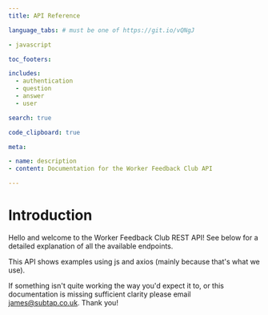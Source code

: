 ```yaml
---
title: API Reference

language_tabs: # must be one of https://git.io/vQNgJ

- javascript

toc_footers:

includes:
  - authentication
  - question
  - answer
  - user

search: true

code_clipboard: true

meta:

- name: description
- content: Documentation for the Worker Feedback Club API

---
```


# Introduction

Hello and welcome to the Worker Feedback Club REST API! See below for a detailed explanation of all the available
endpoints.

This API shows examples using js and axios (mainly because that's what we use).

If something isn't quite working the way you'd expect it to, or this documentation is missing sufficient clarity please
email james@subtap.co.uk. Thank you!

